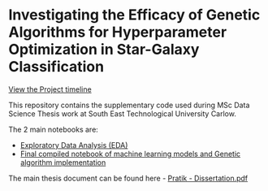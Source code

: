 # Investigating the Efficacy of Genetic Algorithms for Hyperparameter Optimization in Star-Galaxy Classification

[View the Project timeline](https://iamstarstuff.github.io/MScDataScienceThesis/)

This repository contains the supplementary code used during MSc Data Science Thesis work at South East Technological University Carlow.

The 2 main notebooks are:


- [Exploratory Data Analysis (EDA)](EDA.ipynb)
- [Final compiled notebook of machine learning models and Genetic algorithm implementation](Final_compiled.ipynb)

The main thesis document can be found here - [Pratik - Dissertation.pdf](<Pratik - Dissertation.pdf>)

